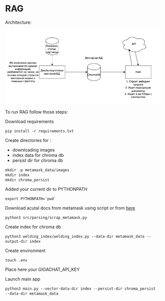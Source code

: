 # RAG

Architecture:

![Architecture](docs/imgs/architecture.png)

To run RAG follow those steps:

Download requirements
```
pip install -r requirements.txt
```

Create directories for :
- downloading images
- index data for chroma db
- persist dir for chroma db 
```
mkdir -p metamask_data/images
mkdir index
mkdir chroma_persist
```

Added your current dir to PYTHONPATH
```
export PYTHONPATH=`pwd`
```

Download acutal docs from metamask using script or from [here](https://drive.google.com/file/d/1cpcp4WnIIqEUWHZhJNZmIt-_wrHCLfTw/view?usp=sharing)

```
python3 src/parsing/scrap_metamask.py
```

Create index for chroma db
```
python3 welding_index/welding_index.py --data-dir metamask_data --output-dir index
```

Create environment
```
touch .env
```
Place here your GIGACHAT_API_KEY

Launch main app
```
python3 main.py --vector-data-dir index --persist-dir chroma_persist  --data-dir metamask_data
```

